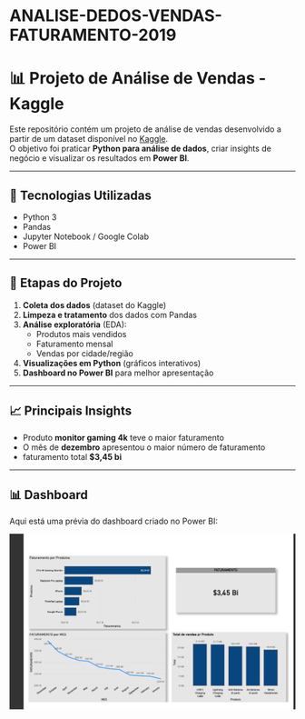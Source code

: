 # ANALISE-DEDOS-VENDAS-FATURAMENTO-2019

# 📊 Projeto de Análise de Vendas - Kaggle

Este repositório contém um projeto de análise de vendas desenvolvido a partir de um dataset disponível no [Kaggle](https://www.kaggle.com/).  
O objetivo foi praticar **Python para análise de dados**, criar insights de negócio e visualizar os resultados em **Power BI**.

---

## 🔧 Tecnologias Utilizadas
- Python 3  
- Pandas   
- Jupyter Notebook / Google Colab  
- Power BI  

---

## 📌 Etapas do Projeto
1. **Coleta dos dados** (dataset do Kaggle)  
2. **Limpeza e tratamento** dos dados com Pandas  
3. **Análise exploratória** (EDA):  
   - Produtos mais vendidos  
   - Faturamento mensal  
   - Vendas por cidade/região  
4. **Visualizações em Python** (gráficos interativos)  
5. **Dashboard no Power BI** para melhor apresentação  

---

## 📈 Principais Insights
- Produto **monitor gaming 4k** teve o maior faturamento 
- O mês de **dezembro** apresentou o maior número de faturamento 
- faturamento total **$3,45 bi**  

---

## 📊 Dashboard
Aqui está uma prévia do dashboard criado no Power BI:  

![Gráfico de vendas](graficos/faturamento-2019.png)



